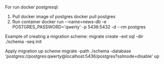 For run docker postgresql:
1. Pull docker image of postgres
docker pull postgres
2. Run container
docker run --name=news-db -e POSTGRES_PASSWORD='qwerty' -p 5436:5432 -d --rm postgres

Example of creating a migration scheme:
migrate create -ext sql -dir ./schema -seq init

Apply migration up scheme
migrate -path ./schema -database 'postgres://postgres:qwerty@localhost:5436/postgres?sslmode=disable' up